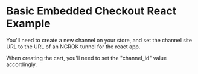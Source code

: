 # Basic Embedded Checkout React Example

You'll need to create a new channel on your store, and set the channel site URL to the URL of an NGROK tunnel for the react app.

When creating the cart, you'll need to set the "channel_id" value accordingly.
